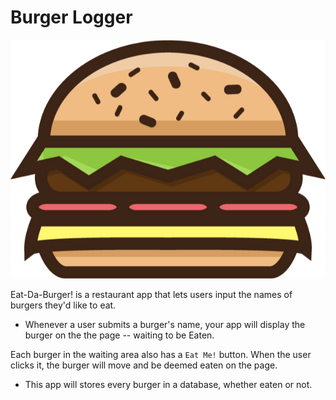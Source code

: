 # Burger Logger

![alt text](https://github.com/rockymia50/burger/blob/master/Thick-Burger-Vector.png?raw=true "Burger Logger") 


 Eat-Da-Burger! is a restaurant app that lets users input the names of burgers they'd like to eat.

* Whenever a user submits a burger's name, your app will display the burger on the the page -- waiting to be Eaten.

 Each burger in the waiting area also has a `Eat Me!` button. When the user clicks it, the burger will move and be deemed eaten on the page.

* This app will stores every burger in a database, whether eaten or not.

